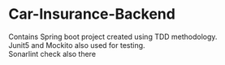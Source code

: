 # Car-Insurance-Backend
Contains Spring boot project created using TDD methodology. <br/>
Junit5 and Mockito also used for testing.<br/>
Sonarlint check also there
